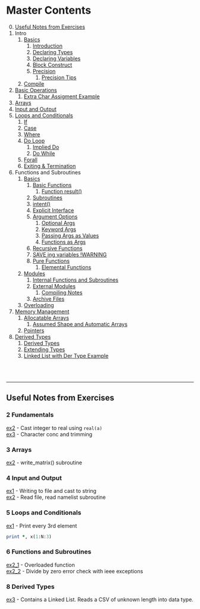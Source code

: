 # Master Contents

0. [Useful Notes from Exercises](#1)
1. Intro
    1. [Basics](./1_0_Basics.md)
        1. [Introduction](./1_0_Basics.md#1)
        2. [Declaring Types](./1_0_Basics.md#2)
        3. [Declaring Variables](./1_0_Basics.md#3)
        4. [Block Construct](./1_0_Basics.md#4)
        5. [Precision](./1_0_Basics.md#5)
            1. [Precision Tips](./1_0_Basics.md#51)
    2. [Compile](./1_1_Compile.md)
2. [Basic Operations](./2_0_Basic_Operations.md)
    1. [Extra Char Assigment Example](./2_1_Char_Assign_Ex.md)
3. [Arrays](./3_Arrays.md)
4. [Input and Output](./4_Input_Output.md)
5. [Loops and Conditionals](./5_Loops_and_Conds.md)
    1. [If](./5_Loops_and_Conds.md#1)
    2. [Case](./5_Loops_and_Conds.md#2)
    3. [Where](./5_Loops_and_Conds.md#3)
    4. [Do Loop](./5_Loops_and_Conds.md#4)
        1. [Implied Do](./5_Loops_and_Conds.md#41)
        2. [Do While](./5_Loops_and_Conds.md#42)
    5. [Forall](./5_Loops_and_Conds.md#5)
    6. [Exiting & Termination](./5_Loops_and_Conds.md#6)
6. Functions and Subroutines
    1. [Basics](./6_0_Functions_Subroutines.md)
        1. [Basic Functions](./6_0_Functions_Subroutines.md#1)
            1. [Function result()](./6_0_Functions_Subroutines.md#11)
        2. [Subroutines](./6_0_Functions_Subroutines.md#2)
        3. [intent()](./6_0_Functions_Subroutines.md#3)
        4. [Explicit Interface](./6_0_Functions_Subroutines.md#4)
        5. [Argument Options](./6_0_Functions_Subroutines.md#5)
            1. [Optional Args](./6_0_Functions_Subroutines.md#51)
            2. [Keyword Args](./6_0_Functions_Subroutines.md#52)
            3. [Passing Args as Values](./6_0_Functions_Subroutines.md#53)
            4. [Functions as Args](./6_0_Functions_Subroutines.md#54)
        6. [Recursive Functions](./6_0_Functions_Subroutines.md#6)
        7. [SAVE ing variables !WARNING](./6_0_Functions_Subroutines.md#7)
        8. [Pure Functions](./6_0_Functions_Subroutines.md#8)
            1. [Elemental Functions](./6_0_Functions_Subroutines.md#81)
    2. [Modules](./6_1_Func_Modules.md)
        1. [Internal Functions and Subroutines](./6_1_Func_Modules.md#1)
        2. [External Modules](./6_1_Func_Modules.md#2)
            1. [Compiling Notes](./6_1_Func_Modules.md#21)
        3. [Archive Files](./6_1_Func_Modules.md#3)
    3. [Overloading](./6_2_Func_Overloading.md)
7. [Memory Management](./7_Memory_Management.md)
    1. [Allocatable Arrays](./7_Memory_Management.md#1)
        1. [Assumed Shape and Automatic Arrays](./7_Memory_Management.md#11)
    2. [Pointers](./7_Memory_Management.md#2)
8. [Derived Types](./8_Derived_Types.md)
    1. [Derived Types](./8_Derived_Types.md#1)
    2. [Extending Types](./8_Derived_Types.md#2)
    3. [Linked List with Der Type Example](../8_Derived_Types/Exercise3/ex3.f90)

<br></br>

---
<a name="1"></a>
## Useful Notes from Exercises

### 2 Fundamentals
   
[ex2](../2_Fundamentals/ex2.f90) - Cast integer to real using `real(a)`        
[ex3](../2_Fundamentals/ex3.f90) - Character conc and trimming

### 3 Arrays

[ex2](../3_Arrays/ex2.f90) - write_matrix() subroutine

### 4 Input and Output

[ex1](../4_Input_and_Output/ex1.f90) - Writing to file and cast to string           
[ex2](../4_Input_and_Output/ex2.f90) - Read file, read namelist subroutine

### 5 Loops and Conditionals

[ex1](../5_Loops_and_Conds/Exercise1/ex1.f90) - Print every 3rd element
````fortran
print *, x(1:N:3)
````

### 6 Functions and Subroutines

[ex2_1](../6_Functions_Subroutines/Exercise2/Part1/ex2_1.f90) - Overloaded function      
[ex2_2](../6_Functions_Subroutines/Exercise2/Part2/ex2_2.f90) - Divide by zero error check with ieee exceptions

### 8 Derived Types

[ex3](../8_Derived_Types/Exercise3/ex3.f90) - Contains a Linked List. Reads a CSV of unknown length into data type.